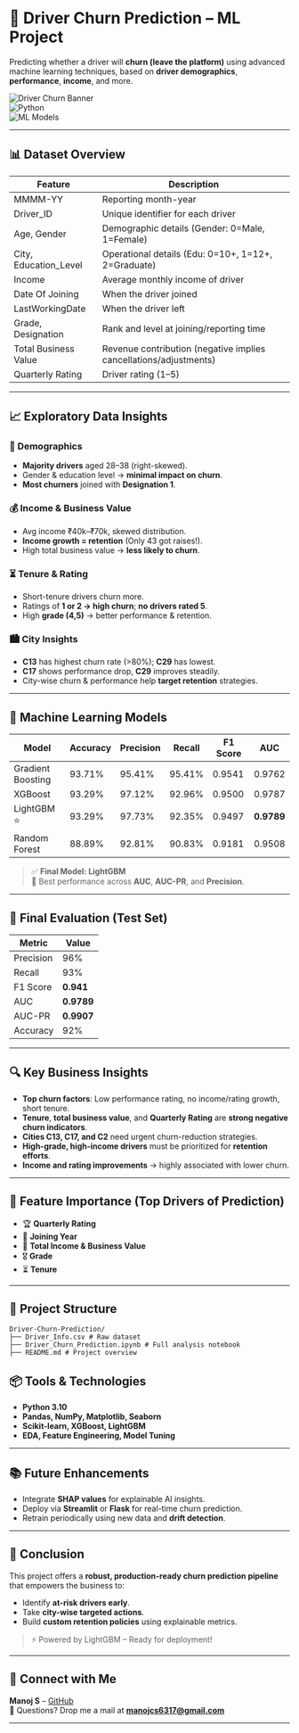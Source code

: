 # 🚗 Driver Churn Prediction – ML Project

Predicting whether a driver will **churn (leave the platform)** using advanced machine learning techniques, based on **driver demographics**, **performance**, **income**, and more.

![Driver Churn Banner](https://img.shields.io/badge/ML-Driver%20Churn%20Prediction-blue?style=for-the-badge)  
![Python](https://img.shields.io/badge/Python-3.10+-blue.svg)  
![ML Models](https://img.shields.io/badge/Models-XGBoost%2C%20LightGBM%2C%20RF%2C%20GB-orange.svg)

---

## 📊 Dataset Overview

| Feature               | Description                                                                          |
|-----------------------|--------------------------------------------------------------------------------------|
| MMMM-YY               | Reporting month-year                                                                |
| Driver_ID             | Unique identifier for each driver                                                   |
| Age, Gender           | Demographic details (Gender: 0=Male, 1=Female)                                      |
| City, Education_Level | Operational details (Edu: 0=10+, 1=12+, 2=Graduate)                                 |
| Income                | Average monthly income of driver                                                    |
| Date Of Joining       | When the driver joined                                                              |
| LastWorkingDate       | When the driver left                                                                |
| Grade, Designation    | Rank and level at joining/reporting time                                            |
| Total Business Value  | Revenue contribution (negative implies cancellations/adjustments)                   |
| Quarterly Rating      | Driver rating (1–5)                                                                 |

---

## 📈 Exploratory Data Insights

### 👤 Demographics
- **Majority drivers** aged 28–38 (right-skewed).
- Gender & education level → **minimal impact on churn**.
- **Most churners** joined with **Designation 1**.

### 💰 Income & Business Value
- Avg income ₹40k–₹70k, skewed distribution.
- **Income growth = retention** (Only 43 got raises!).
- High total business value → **less likely to churn**.

### ⏳ Tenure & Rating
- Short-tenure drivers churn more.
- Ratings of **1 or 2 → high churn**; **no drivers rated 5**.
- High **grade (4,5)** → better performance & retention.

### 🏙️ City Insights
- **C13** has highest churn rate (>80%); **C29** has lowest.
- **C17** shows performance drop, **C29** improves steadily.
- City-wise churn & performance help **target retention** strategies.

---

## 🧠 Machine Learning Models

| Model               | Accuracy | Precision | Recall | F1 Score | AUC     |
|--------------------|----------|-----------|--------|----------|---------|
| Gradient Boosting  | 93.71%   | 95.41%    | 95.41% | 0.9541   | 0.9762  |
| XGBoost            | 93.29%   | 97.12%    | 92.96% | 0.9500   | 0.9787  |
| LightGBM ⭐         | 93.29%   | 97.73%    | 92.35% | 0.9497   | **0.9789** |
| Random Forest      | 88.89%   | 92.81%    | 90.83% | 0.9181   | 0.9508  |

> ✅ **Final Model: LightGBM**  
> 📌 Best performance across **AUC**, **AUC-PR**, and **Precision**.

---

## 🚀 Final Evaluation (Test Set)

| Metric        | Value       |
|---------------|-------------|
| Precision     | 96%         |
| Recall        | 93%         |
| F1 Score      | **0.941**   |
| AUC           | **0.9789**  |
| AUC-PR        | **0.9907**  |
| Accuracy      | 92%         |

---

## 🔍 Key Business Insights

- **Top churn factors**: Low performance rating, no income/rating growth, short tenure.
- **Tenure**, **total business value**, and **Quarterly Rating** are **strong negative churn indicators**.
- **Cities C13, C17, and C2** need urgent churn-reduction strategies.
- **High-grade, high-income drivers** must be prioritized for **retention efforts**.
- **Income and rating improvements** → highly associated with lower churn.

---

## 🔧 Feature Importance (Top Drivers of Prediction)

- 🏆 **Quarterly Rating**
- 📅 **Joining Year**
- 💸 **Total Income & Business Value**
- 🎖️ **Grade**
- ⏳ **Tenure**

---

## 📂 Project Structure
```
Driver-Churn-Prediction/
├── Driver_Info.csv # Raw dataset
├── Driver_Churn_Prediction.ipynb # Full analysis notebook
├── README.md # Project overview
```

## 📦 Tools & Technologies

- **Python 3.10**
- **Pandas, NumPy, Matplotlib, Seaborn**
- **Scikit-learn, XGBoost, LightGBM**
- **EDA, Feature Engineering, Model Tuning**

---

## 📚 Future Enhancements

- Integrate **SHAP values** for explainable AI insights.
- Deploy via **Streamlit** or **Flask** for real-time churn prediction.
- Retrain periodically using new data and **drift detection**.

---

## 🙌 Conclusion

This project offers a **robust, production-ready churn prediction pipeline** that empowers the business to:
- Identify **at-risk drivers early**.
- Take **city-wise targeted actions**.
- Build **custom retention policies** using explainable metrics.

> ⚡ Powered by LightGBM – Ready for deployment!

---

## 📎 Connect with Me

**Manoj S** – [GitHub](https://github.com/manoj-sys-core)  
💬 Questions? Drop me a mail at **manojcs6317@gmail.com**

---

